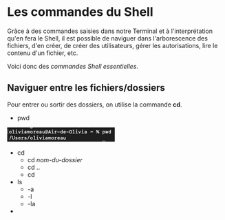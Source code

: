 # Les commandes du Shell

Grâce à des commandes saisies dans notre Terminal et à l'interprétation qu'en fera le Shell, il est possible de naviguer dans l'arborescence des fichiers, d'en créer, de créer des utilisateurs, gérer les autorisations, lire le contenu d'un fichier, etc. 

Voici donc des *commandes Shell essentielles*.

## Naviguer entre les fichiers/dossiers

Pour entrer ou sortir des dossiers, on utilise la commande **cd**.

* pwd

![pwd](./img/pwd.png)

* cd
    * cd *nom-du-dossier*
    * cd .. 
    * cd
* ls
    * -a
    * -l
    * -la
* 